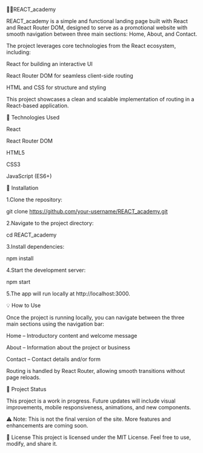 🏋️‍♂️REACT_academy

REACT_academy is a simple and functional landing page built with React and React Router DOM, designed to serve as a promotional website with smooth navigation between three main sections: Home, About, and Contact.

The project leverages core technologies from the React ecosystem, including:

React for building an interactive UI

React Router DOM for seamless client-side routing

HTML and CSS for structure and styling

This project showcases a clean and scalable implementation of routing in a React-based application.

🔧 Technologies Used

React

React Router DOM

HTML5

CSS3

JavaScript (ES6+)

🚀 Installation

1.Clone the repository:

git clone https://github.com/your-username/REACT_academy.git

2.Navigate to the project directory:

cd REACT_academy

3.Install dependencies:

npm install

4.Start the development server:

npm start

5.The app will run locally at http://localhost:3000.

💡 How to Use

Once the project is running locally, you can navigate between the three main sections using the navigation bar:

Home – Introductory content and welcome message

About – Information about the project or business

Contact – Contact details and/or form

Routing is handled by React Router, allowing smooth transitions without page reloads.

📌 Project Status

This project is a work in progress. Future updates will include visual improvements, mobile responsiveness, animations, and new components.

⚠️ Note: This is not the final version of the site. More features and enhancements are coming soon.

📝 License
This project is licensed under the MIT License. Feel free to use, modify, and share it.

